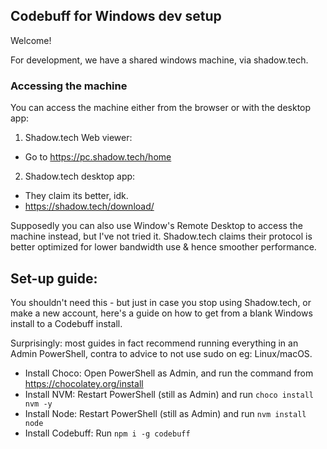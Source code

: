 ## Codebuff for Windows dev setup

Welcome!

For development, we have a shared windows machine, via shadow.tech.

### Accessing the machine

You can access the machine either from the browser or with the desktop app:

1. Shadow.tech Web viewer:

- Go to https://pc.shadow.tech/home

2. Shadow.tech desktop app:

- They claim its better, idk.
- https://shadow.tech/download/

Supposedly you can also use Window's Remote Desktop to access the machine instead, but I've not tried it. Shadow.tech claims their protocol is better optimized for lower bandwidth use & hence smoother performance.

## Set-up guide:

You shouldn't need this - but just in case you stop using Shadow.tech, or make a new account, here's a guide on how to get from a blank Windows install to a Codebuff install.

Surprisingly: most guides in fact recommend running everything in an Admin PowerShell, contra to advice to not use sudo on eg: Linux/macOS.

- Install Choco: Open PowerShell as Admin, and run the command from https://chocolatey.org/install
- Install NVM: Restart PowerShell (still as Admin) and run `choco install nvm -y`
- Install Node: Restart PowerShell (still as Admin) and run `nvm install node`
- Install Codebuff: Run `npm i -g codebuff`
